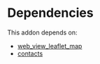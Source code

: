 # Dependencies

This addon depends on:

- [web_view_leaflet_map](https://github.com/bringout/oca-technical)
- [contacts](https://github.com/bringout/oca-ocb-technical/tree/b2a91e3b975dae4980028dc64efeda7a6a77a647/odoo-bringout-oca-ocb-contacts)
